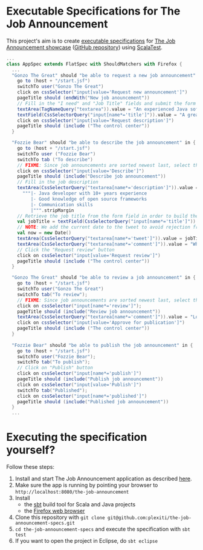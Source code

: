Executable Specifications for The Job Announcement
==================================================

This project's aim is to create [executable specifications](http://specificationbyexample.com/) for [The Job Announcement showcase](http://the-job-announcement.com/) ([GitHub repository](https://github.com/plexiti/the-job-announcement-fox)) using [ScalaTest](http://www.scalatest.org/).

```scala
...
class AppSpec extends FlatSpec with ShouldMatchers with Firefox {
  ...
  "Gonzo The Great" should "be able to request a new job announcement" in {
    go to (host + "/start.jsf")
    switchTo user("Gonzo The Great")
    click on cssSelector("input[value='Request new announcement']")
    pageTitle should (endWith("New job anouncement"))
    // Fill in the "I need" and "Job Title" fields and submit the form
    textArea(TagNameQuery("textarea")).value = "An experienced Java software developer for our next product!"
    textField(CssSelectorQuery("input[name*='title']")).value = "A great Java developer wanted"  
    click on cssSelector("input[value='Request description']")  
    pageTitle should (include ("The control center"))
  }

  "Fozzie Bear" should "be able to describe the job announcement" in {
    go to (host + "/start.jsf")
    switchTo user ("Fozzie Bear")
    switchTo tab ("To describe")
    // FIXME: Since job announcements are sorted newest last, select the *last* 'Describe' button
    click on cssSelector("input[value='Describe']")
    pageTitle should (include("Describe job announcement"))
    // Fill in the job description 
    textArea(CssSelectorQuery("textarea[name*='description']")).value = 
      """|- Java developer with 10+ years experience
         |- Good knowledge of open source frameworks
         |- Communication skills
         |""".stripMargin
    // Retrieve the job title from the form field in order to build the tweet content
    val jobTitle = textField(CssSelectorQuery("input[name*='title']")).value
    // NOTE: We add the current date to the tweet to avoid rejection from the Twitter API of duplicate tweets  
    val now = new Date()
    textArea(CssSelectorQuery("textarea[name*='tweet']")).value = jobTitle + " (" + now + ")"
    textArea(CssSelectorQuery("textarea[name*='comment']")).value = "What do you think about the description?!"
    // Click the "Request review" button
    click on cssSelector("input[value='Request review']")
    pageTitle should (include ("The control center"))
  }

  "Gonzo The Great" should "be able to review a job announcement" in {
    go to (host + "/start.jsf")    
    switchTo user("Gonzo The Great")
    switchTo tab("To review");
    // FIXME: Since job announcements are sorted newest last, select the *last* "Review" button
    click on cssSelector("input[name*='review']");
    pageTitle should (include("Review job announcement"))
    textArea(CssSelectorQuery("textarea[name*='comment']")).value = "Looks great! Publish it!"    
    click on cssSelector("input[value='Approve for publication']")
    pageTitle should (include ("The control center"))
  }
  
  "Fozzie Bear" should "be able to publish the job announcement" in {
    go to (host + "/start.jsf")
    switchTo user("Fozzie Bear");
    switchTo tab("To publish");
    // Click on "Publish" button
    click on cssSelector("input[name*='publish']")
    pageTitle should (include("Publish job announcement"))
    click on cssSelector("input[value='Publish']")
    switchTo tab("Published");
    click on cssSelector("input[name*='published']")
    pageTitle should (include("Published job announcement"))  
  }
  ...
```

# Executing the specification yourself?

Follow these steps:

1. Install and start The Job Announcement application as described [here](https://github.com/plexiti/the-job-announcement-fox#building-the-showcase-yourself).
1. Make sure the app is running by pointing your browser to `http://localhost:8080/the-job-announcement`
1. Install 
    * the [sbt](http://www.scala-sbt.org) build tool for Scala and Java projects
    * the [Firefox web browser](http://www.mozilla.org/en-US/firefox/new/) 
1. Clone this repository with `git clone git@github.com:plexiti/the-job-announcement-specs.git`
1. `cd the-job-announcement-specs` and execute the specification with `sbt test`
1. If you want to open the project in Eclipse, do `sbt eclipse` 
